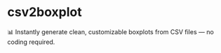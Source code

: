 # csv2boxplot
📊 Instantly generate clean, customizable boxplots from CSV files — no coding required.
